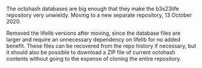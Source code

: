 The octohash databases are big enough that they make the b3s23life repository very unwieldy.  Moving to a new separate repository, 13 October 2020.

Removed the lifelib versions after moving, since the database files are larger and require an unnecessary dependency on lifelib for no added benefit.  These files can be recovered from the repo history if necessary, but it should also be possible to download a ZIP file of current octohash contents without going to the expense of cloning the entire repository.
